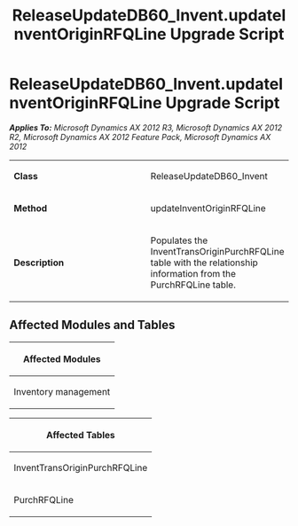 ﻿---
title: ReleaseUpdateDB60_Invent.updateInventOriginRFQLine Upgrade Script
TOCTitle: ReleaseUpdateDB60_Invent.updateInventOriginRFQLine Upgrade Script
ms:assetid: 3256c811-03d1-ef4b-ea0f-441be4a69273
ms:mtpsurl: https://msdn.microsoft.com/en-us/library/JJ685073(v=AX.60)
ms:contentKeyID: 49707526
ms.date: 05/18/2015
mtps_version: v=AX.60
---

# ReleaseUpdateDB60\_Invent.updateInventOriginRFQLine Upgrade Script 


_**Applies To:** Microsoft Dynamics AX 2012 R3, Microsoft Dynamics AX 2012 R2, Microsoft Dynamics AX 2012 Feature Pack, Microsoft Dynamics AX 2012_

<table>
<colgroup>
<col style="width: 50%" />
<col style="width: 50%" />
</colgroup>
<tbody>
<tr class="odd">
<td><p><strong>Class</strong></p></td>
<td><p>ReleaseUpdateDB60_Invent</p></td>
</tr>
<tr class="even">
<td><p><strong>Method</strong></p></td>
<td><p>updateInventOriginRFQLine</p></td>
</tr>
<tr class="odd">
<td><p><strong>Description</strong></p></td>
<td><p>Populates the InventTransOriginPurchRFQLine table with the relationship information from the PurchRFQLine table.</p></td>
</tr>
</tbody>
</table>


## Affected Modules and Tables

<table>
<colgroup>
<col style="width: 100%" />
</colgroup>
<thead>
<tr class="header">
<th><p>Affected Modules</p></th>
</tr>
</thead>
<tbody>
<tr class="odd">
<td><p>Inventory management</p></td>
</tr>
</tbody>
</table>


<table>
<colgroup>
<col style="width: 100%" />
</colgroup>
<thead>
<tr class="header">
<th><p>Affected Tables</p></th>
</tr>
</thead>
<tbody>
<tr class="odd">
<td><p>InventTransOriginPurchRFQLine</p></td>
</tr>
<tr class="even">
<td><p>PurchRFQLine</p></td>
</tr>
</tbody>
</table>

  


